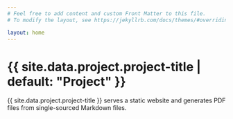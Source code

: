 ```yaml
---
# Feel free to add content and custom Front Matter to this file.
# To modify the layout, see https://jekyllrb.com/docs/themes/#overriding-theme-defaults

layout: home
---
```

# {{ site.data.project.project-title | default: "Project" }}

{{ site.data.project.project-title }} serves a static website and generates PDF files from single-sourced Markdown files.
 